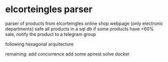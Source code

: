 # elcorteingles parser
 
parser of products from elcorteingles online shop webpage (only electronic departments)
safe all products in a sql db
if some products have <60% sale, notify the product to a telegram group

following hexagonal arquitecture

remaining:
add concurrence
add some apirest
solve docker
